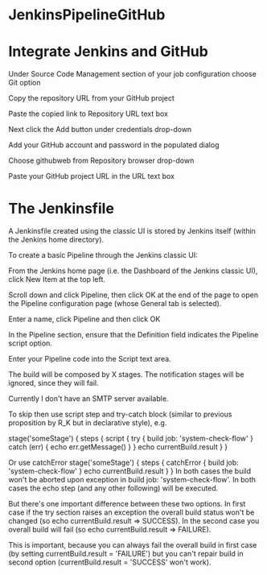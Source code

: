 # JenkinsPipelineGitHub

# Integrate Jenkins and GitHub

Under Source Code Management section of your job configuration choose Git option

Copy the repository URL from your GitHub project

Paste the copied link to Repository URL text box

Next click the Add button under credentials drop-down

Add your GitHub account and password in the populated dialog

Choose githubweb from Repository browser drop-down

Paste your GitHub project URL in the URL text box


# The Jenkinsfile

A Jenkinsfile created using the classic UI is stored by Jenkins itself (within the Jenkins home directory).

To create a basic Pipeline through the Jenkins classic UI:

From the Jenkins home page (i.e. the Dashboard of the Jenkins classic UI), click New Item at the top left.

Scroll down and click Pipeline, then click OK at the end of the page to open the Pipeline configuration page (whose General tab is selected).

Enter a name, click Pipeline and then click OK

In the Pipeline section, ensure that the Definition field indicates the Pipeline script option.

Enter your Pipeline code into the Script text area.


The build will be composed by X stages. The notification stages will be ignored, since they will fail.

Currently I don't have an SMTP server available.

To skip then use script step and try-catch block (similar to previous proposition by R_K but in declarative style), e.g.

stage('someStage') {
    steps {
        script {
            try {
                build job: 'system-check-flow'
            } catch (err) {
                echo err.getMessage()
            }
        }
        echo currentBuild.result
    }
}

Or use catchError
stage('someStage') {
    steps {
        catchError {
            build job: 'system-check-flow'
        }
        echo currentBuild.result
    }
}
In both cases the build won't be aborted upon exception in build job: 'system-check-flow'. In both cases the echo step (and any other following) will be executed.

But there's one important difference between these two options. In first case if the try section raises an exception the overall build status won't be changed (so echo currentBuild.result => SUCCESS). In the second case you overall build will fail (so echo currentBuild.result => FAILURE).

This is important, because you can always fail the overall build in first case (by setting currentBuild.result = 'FAILURE') but you can't repair build in second option (currentBuild.result = 'SUCCESS' won't work).



